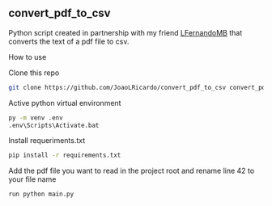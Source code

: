 ## convert_pdf_to_csv

Python script created in partnership with my friend [LFernandoMB](https://github.com/LFernandoMB) that converts the text of a pdf file to csv.

How to use

Clone this repo

```bash
git clone https://github.com/JoaoLRicardo/convert_pdf_to_csv convert_pdf_to_csv
```

Active python virtual environment

```bash
py -m venv .env
.env\Scripts\Activate.bat
```

Install requeriments.txt

```bash
pip install -r requirements.txt
```

Add the pdf file you want to read in the project root and rename line 42 to your file name

```bash
run python main.py
```
